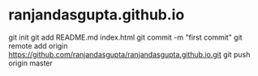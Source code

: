 # ranjandasgupta.github.io
git init
git add README.md index.html
git commit -m "first commit"
git remote add origin https://github.com/ranjandasgupta/ranjandasgupta.github.io.git
git push origin master
